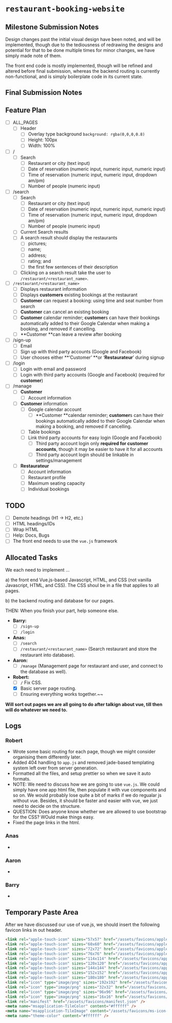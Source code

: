 # `restaurant-booking-website`

## Milestone Submission Notes

Design changes past the initial visual design have been noted, and will be implemented, though due to the tediousness of redrawing the designs and potential for that to be done multiple times for minor changes, we have simply made note of them.

The front end code is mostly implemented, though will be refined and altered before final submission, whereas the backend routing is currently non-functional, and is simply boilerplate code in its current state.

## Final Submission Notes

## Feature Plan

-   [ ] ALL_PAGES
    -   [ ] Header
        -   [ ] Overlay type background `background: rgba(0,0,0,0.8)`
        -   [ ] Height: 100px
        -   [ ] Width: 100%
-   [ ] /
    -   [ ] Search
        -   [ ] Restaurant or city (text input)
        -   [ ] Date of reservation (numeric input, numeric input, numeric input)
        -   [ ] Time of reservation (numeric input, numeric input, dropdown am/pm)
        -   [ ] Number of people (numeric input)
-   [ ] /search
    -   [ ] Search
        -   [ ] Restaurant or city (text input)
        -   [ ] Date of reservation (numeric input, numeric input, numeric input)
        -   [ ] Time of reservation (numeric input, numeric input, dropdown am/pm)
        -   [ ] Number of people (numeric input)
    -   [ ] Current Search results
    -   [ ] A search result should display the restaurants
        -   [ ] pictures;
        -   [ ] name;
        -   [ ] address;
        -   [ ] rating; and
        -   [ ] the first few sentences of their description
    -   [ ] Clicking on a search result take the user to `/restaurant/<restaurant_name>`.
-   [ ] `/restaurant/<restaurant_name>`
    -   [ ] Displays restaurant information
    -   [ ] Displays **customers** existing bookings at the restaurant
    -   [ ] **Customer** can request a booking: using time and seat number from search
    -   [ ] **Customer** can cancel an existing booking
    -   [ ] **Customer** calendar reminder; **customer**s can have their bookings automatically added to their Google Calendar when making a booking, and removed if cancelling.
    -   [ ] **Customer **can leave a review after booking
-   [ ] /sign-up
    -   [ ] Email
    -   [ ] Sign up with third party accounts (Google and Facebook)
    -   [ ] User chooses either **‘Customer’ **or ‘**Restaurateur**’ during signup
-   [ ] /login
    -   [ ] Login with email and password
    -   [ ] Login with third party accounts (Google and Facebook) (required for **customer**)
-   [ ] /manage
    -   [ ] **Customer**
        -   [ ] Account information
    -   [ ] **Customer** information
        -   [ ] Google calendar account
            -   [ ] **Customer **calendar reminder; **customer**s can have their bookings automatically added to their Google Calendar when making a booking, and removed if cancelling.
        -   [ ] Table bookings
        -   [ ] Link third party accounts for easy login (Google and Facebook)
            -   [ ] Third party account login only **required for customer accounts**, though it may be easier to have it for all accounts
            -   [ ] Third party account login should be linkable in settings/management
    -   [ ] **Restaurateur**
        -   [ ] Account information
        -   [ ] Restaurant profile
        -   [ ] Maximum seating capacity
        -   [ ] Individual bookings

## TODO

-   [ ] Demote headings (H1 → H2, etc.)
-   [ ] HTML headings/IDs
-   [ ] Wrap HTML
-   [ ] Help: Docs, Bugs
-   [ ] The front end needs to use the `vue.js` framework

## Allocated Tasks

We each need to implement ...

a) the front end Vue.js-based Javascript, HTML, and CSS (not vanilla Javascript, HTML, and CSS). The CSS shoul be in a file that applies to all pages.

b) the backend routing and database for our pages.

THEN: When you finish your part, help someone else.

-   **Barry:**
    -   [ ] `/sign-up`
    -   [ ] `/login`
-   **Anas:**
    -   [ ] `/search`
    -   [ ] `/restaurant/<restaurant_name>` (Search restaurant and store the restaurant into database).
-   **Aaron:**
    -   [ ] `/manage` (Management page for restaurant and user, and connect to the database as well).
-   **Robert:**
    -   [ ] `/` Fix CSS.
    -   [x] Basic server page routing.
    -   [ ] Ensuring everything works together.~~

**Will sort out pages we are all going to do after talkign about vue, till then will do whatever we need to.**

## Logs

### Robert

-   Wrote some basic routing for each page, though we might consider organising them differently later.
-   Added 404 handling to `app.js` and removed jade-based templating system left over from server generation.
-   Formatted all the files, and setup prettier so when we save it auto formats.
-   NOTE: We need to discuss how we are going to use `vue.js`. We could simply have one app html file, then populate it with vue components and so on. We would probably lose quite a bit of marks if we do regualar js without vue. Besides, it should be faster and easier with vue, we just need to decide on the structure.
-   QUESTION: Does anyone know whether we are allowed to use bootstrap for the CSS? WOuld make things easy.
-   Fixed the page links in the html.

### Anas

-

### Aaron

-

### Barry

-

## **Temporary Paste Area**

After we have discussed our use of vue.js, we should insert the following favicon links in out header.

```html
<link rel="apple-touch-icon" sizes="57x57" href="/assets/favicons/apple-icon-57x57.png" />
<link rel="apple-touch-icon" sizes="60x60" href="/assets/favicons/apple-icon-60x60.png" />
<link rel="apple-touch-icon" sizes="72x72" href="/assets/favicons/apple-icon-72x72.png" />
<link rel="apple-touch-icon" sizes="76x76" href="/assets/favicons/apple-icon-76x76.png" />
<link rel="apple-touch-icon" sizes="114x114" href="/assets/favicons/apple-icon-114x114.png" />
<link rel="apple-touch-icon" sizes="120x120" href="/assets/favicons/apple-icon-120x120.png" />
<link rel="apple-touch-icon" sizes="144x144" href="/assets/favicons/apple-icon-144x144.png" />
<link rel="apple-touch-icon" sizes="152x152" href="/assets/favicons/apple-icon-152x152.png" />
<link rel="apple-touch-icon" sizes="180x180" href="/assets/favicons/apple-icon-180x180.png" />
<link rel="icon" type="image/png" sizes="192x192" href="/assets/favicons/android-icon-192x192.png" />
<link rel="icon" type="image/png" sizes="32x32" href="/assets/favicons/favicon-32x32.png" />
<link rel="icon" type="image/png" sizes="96x96" href="/assets/favicons/favicon-96x96.png" />
<link rel="icon" type="image/png" sizes="16x16" href="/assets/favicons/favicon-16x16.png" />
<link rel="manifest" href="/assets/favicons/manifest.json" />
<meta name="msapplication-TileColor" content="#ffffff" />
<meta name="msapplication-TileImage" content="/assets/favicons/ms-icon-144x144.png" />
<meta name="theme-color" content="#ffffff" />
```
